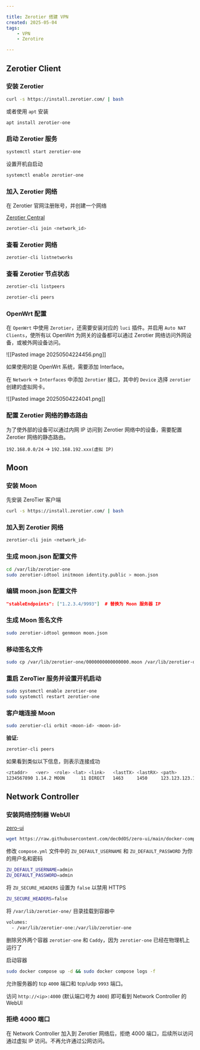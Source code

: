 ```yaml
---

title: Zerotier 搭建 VPN
created: 2025-05-04
tags:
    - VPN
    - Zerotire

---
```


## Zerotier Client

### 安装 Zerotier

```bash
curl -s https://install.zerotier.com/ | bash
```

或者使用 `apt` 安装

```bash
apt install zerotier-one
```

### 启动 Zerotier 服务

```bash
systemctl start zerotier-one
```

设置开机自启动

```bash
systemctl enable zerotier-one
```

### 加入 Zerotier 网络

在 Zerotier 官网注册账号，并创建一个网络

[Zerotier Central](https://my.zerotier.com/)

```bash
zerotier-cli join <network_id>
```

### 查看 Zerotier 网络

```bash
zerotier-cli listnetworks
```

### 查看 Zerotier 节点状态

```bash
zerotier-cli listpeers
```

```bash
zerotier-cli peers
```

### OpenWrt 配置

在 `OpenWrt` 中使用 `Zerotier`，还需要安装对应的 `luci` 插件。并启用 `Auto NAT Clients`，使所有以 OpenWrt 为网关的设备都可以通过 Zerotier 网络访问外网设备，或被外网设备访问。

![[Pasted image 20250504224456.png]]

如果使用的是 OpenWrt 系统，需要添加 Interface。

在 `Network` -> `Interfaces` 中添加 `Zerotier` 接口，其中的 `Device` 选择 `zerotier` 创建的虚拟网卡。

![[Pasted image 20250504224041.png]]

### 配置 Zerotier 网络的静态路由

为了使外部的设备可以通过内网 IP 访问到 Zerotier 网络中的设备，需要配置 Zerotier 网络的静态路由。

`192.168.0.0/24` -> `192.168.192.xxx(虚拟 IP)`

## Moon

### 安装 Moon

先安装 ZeroTier 客户端

```bash
curl -s https://install.zerotier.com/ | bash
```

### 加入到 Zerotier 网络

```bash
zerotier-cli join <network_id>
```

### 生成 moon.json 配置文件

```bash
cd /var/lib/zerotier-one
sudo zerotier-idtool initmoon identity.public > moon.json
```

### 编辑 moon.json 配置文件

```json
"stableEndpoints": ["1.2.3.4/9993"]  # 替换为 Moon 服务器 IP
```

### 生成 Moon 签名文件

```bash
sudo zerotier-idtool genmoon moon.json
```

### 移动签名文件

```bash
sudo cp /var/lib/zerotier-one/0000000000000000.moon /var/lib/zerotier-one/moons.d/
```

### 重启 ZeroTier 服务并设置开机启动

```bash
sudo systemctl enable zerotier-one
sudo systemctl restart zerotier-one
```

### 客户端连接 Moon

```bash
sudo zerotier-cli orbit <moon-id> <moon-id> 
```

**验证:**

```bash
zerotier-cli peers
```

如果看到类似以下信息，则表示连接成功

```bash
<ztaddr>   <ver>  <role> <lat> <link>   <lastTX> <lastRX> <path>
1234567890 1.14.2 MOON      11 DIRECT   1463     1450     123.123.123.123/9993
```

## Network Controller

### 安装网络控制器 WebUI

[zero-ui](https://github.com/dec0dOS/zero-ui)

```bash
wget https://raw.githubusercontent.com/dec0dOS/zero-ui/main/docker-compose.yml
```

修改 `compose.yml` 文件中的 `ZU_DEFAULT_USERNAME` 和 `ZU_DEFAULT_PASSWORD` 为你的用户名和密码

```bash
ZU_DEFAULT_USERNAME=admin
ZU_DEFAULT_PASSWORD=admin
```

将 `ZU_SECURE_HEADERS` 设置为 `false` 以禁用 HTTPS

```bash
ZU_SECURE_HEADERS=false
```

将 `/var/lib/zerotier-one/` 目录挂载到容器中

```bash
volumes:
  - /var/lib/zerotier-one:/var/lib/zerotier-one
```

删除另外两个容器 `zerotier-one` 和 `Caddy`，因为 `zerotier-one` 已经在物理机上运行了

启动容器

```bash
sudo docker compose up -d && sudo docker compose logs -f
```

允许服务器的 tcp `4000` 端口和 tcp/udp `9993` 端口。

访问 `http://<ip>:4000` (默认端口号为 `4000`) 即可看到 Network Controller 的 WebUI

### 拒绝 4000 端口

在 Network Controller 加入到 Zerotier 网络后，拒绝 4000 端口，后续所以访问通过虚拟 IP 访问。不再允许通过公网访问。
